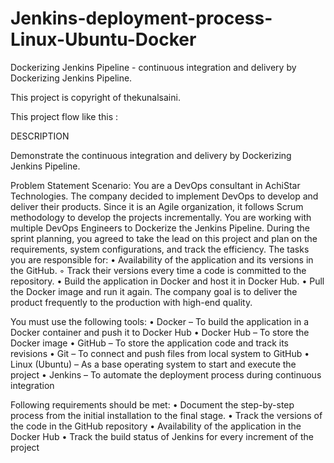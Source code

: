 # Jenkins-deployment-process-Linux-Ubuntu-Docker
Dockerizing Jenkins Pipeline -  continuous integration and delivery by Dockerizing Jenkins Pipeline.

This project is copyright of thekunalsaini.

This project flow like this :

DESCRIPTION

Demonstrate the continuous integration and delivery by Dockerizing Jenkins Pipeline.

Problem Statement Scenario: 
You are a DevOps consultant in AchiStar Technologies. The company decided to implement DevOps to develop and deliver their products. Since it is an Agile organization, it follows Scrum methodology to develop the projects incrementally. You are working with multiple DevOps Engineers to Dockerize the Jenkins Pipeline. During the sprint planning, you agreed to take the lead on this project and plan on the requirements, system configurations, and track the efficiency. The tasks you are responsible for: 
    • Availability of the application and its versions in the GitHub.
    ◦ Track their versions every time a code is committed to the repository.
    • Build the application in Docker and host it in Docker Hub.
    • Pull the Docker image and run it again.
The company goal is to deliver the product frequently to the production with high-end quality.


You must use the following tools: 
    • Docker – To build the application in a Docker container and push it to Docker Hub
    • Docker Hub – To store the Docker image
    • GitHub – To store the application code and track its revisions
    • Git – To connect and push files from local system to GitHub
    • Linux (Ubuntu) – As a base operating system to start and execute the project
    • Jenkins – To automate the deployment process during continuous integration


Following requirements should be met:
    • Document the step-by-step process from the initial installation to the final stage.
    • Track the versions of the code in the GitHub repository
    • Availability of the application in the Docker Hub
    • Track the build status of Jenkins for every increment of the project
 
